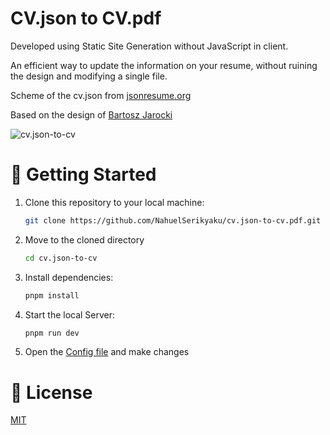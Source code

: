 # CV.json to CV.pdf 

Developed using Static Site Generation without JavaScript in client.

An efficient way to update the information on your resume, without ruining the design and modifying a single file.

Scheme of the cv.json from [jsonresume.org](https://jsonresume.org/schema)

Based on the design of [Bartosz Jarocki](https://github.com/BartoszJarocki/cv)

![cv.json-to-cv](https://github.com/NahuelSerikyaku/cv.json-to-cv.pdf/frontPage.png)


# 🚀 Getting Started

1. Clone this repository to your local machine:

   ```bash
   git clone https://github.com/NahuelSerikyaku/cv.json-to-cv.pdf.git
   ```

2. Move to the cloned directory

   ```bash
   cd cv.json-to-cv
   ```

3. Install dependencies:

   ```bash
   pnpm install
   ```

4. Start the local Server:

   ```bash
   pnpm run dev
   ```

5. Open the [Config file](./src/data/cv.json) and make changes


# 🔑 License

[MIT](https://choosealicense.com/licenses/mit/)
